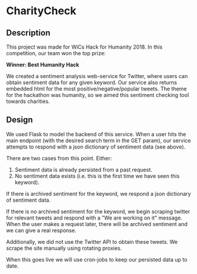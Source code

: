 # CharityCheck

## Description
This project was made for WiCs Hack for Humanity 2018. In this competition, our team won the top prize: 

__Winner: Best Humanity Hack__

We created a sentiment analysis web-service for Twitter, where users can obtain sentiment data for any given keyword. Our service also returns embedded html for the most positive/negative/popular tweets. The theme for the hackathon was humanity, so we aimed this sentiment checking tool towards charities.

## Design
We used Flask to model the backend of this service. When a user hits the main endpoint (with the desired search term in the GET param), our service attempts to respond with a json dictionary of sentiment data (see above). 

There are two cases from this point. Either:
1. Sentiment data is already persisted from a past request.
2. No sentiment data exists (i.e. this is the first time we have seen this keyword).

If there is archived sentiment for the keyword, we respond a json dictionary of sentiment data.

If there is no archived sentiment for the keyword, we begin scraping twitter for relevant tweets and respond with a "We are working on it" message. When the user makes a request later, there will be archived sentiment and we can give a real response.

Additionally, we did not use the Twitter API to obtain these tweets. We scrape the site manually using rotating proxies. 

When this goes live we will use cron-jobs to keep our persisted data up to date.
